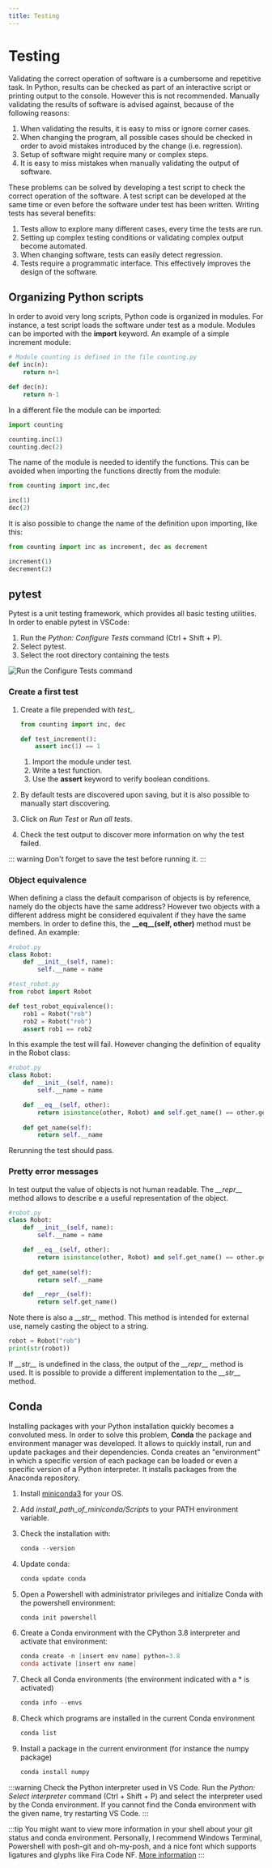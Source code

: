 ```yaml
---
title: Testing
---
```


# Testing

Validating the correct operation of software is a cumbersome and repetitive task. In Python, results can be checked as part of an interactive script or printing output to the console. However this is not recommended. Manually validating the results of software is advised against, because of the following reasons:

1. When validating the results, it is easy to miss or ignore corner cases.
1. When changing the program, all possible cases should be checked in order to avoid mistakes introduced by the change (i.e. regression).
1. Setup of software might require many or complex steps.
1. It is easy to miss mistakes when manually validating the output of software.

These problems can be solved by developing a test script to check the correct operation of the software. A test script can be developed at the same time or even before the software under test has been written. Writing tests has several benefits:

1. Tests allow to explore many different cases, every time the tests are run.
1. Setting up complex testing conditions or validating complex output become automated.
1. When changing software, tests can easily detect regression.
1. Tests require a programmatic interface. This effectively improves the design of the software.

## Organizing Python scripts

In order to avoid very long scripts, Python code is organized in modules. For instance, a test script loads the software under test as a module. Modules can be imported with the **import** keyword. An example of a simple increment module:

```python
# Module counting is defined in the file counting.py
def inc(n):
    return n+1

def dec(n):
    return n-1
```

In a different file the module can be imported:

```python
import counting

counting.inc(1)
counting.dec(2)
```

The name of the module is needed to identify the functions. This can be avoided when importing the functions directly from the module:

```python
from counting import inc,dec

inc(1)
dec(2)
```

It is also possible to change the name of the definition upon importing, like this:

```python
from counting import inc as increment, dec as decrement

increment(1)
decrement(2)
```

## pytest

Pytest is a unit testing framework, which provides all basic testing utilities. In order to enable pytest in VSCode: 

1. Run the *Python: Configure Tests* command (Ctrl + Shift + P).
1. Select pytest.
1. Select the root directory containing the tests

![Run the Configure Tests command](./assets/configure-tests.png)

### Create a first test

1. Create a file prepended with *test_*.

    ```python
    from counting import inc, dec

    def test_increment():
        assert inc(1) == 1
    ```

    1. Import the module under test.
    1. Write a test function.  
    1. Use the **assert** keyword to verify boolean conditions.
1. By default tests are discovered upon saving, but it is also possible to manually start discovering.
1. Click on *Run Test* or *Run all tests*.
1. Check the test output to discover more information on why the test failed.

::: warning
Don't forget to save the test before running it.
:::

### Object equivalence

When defining a class the default comparison of objects is by reference, namely do the objects have the same address? However two objects with a different address might be considered equivalent if they have the same members. In order to define this, the **\_\_eq\_\_(self, other)** method must be defined. An example:

```python
#robot.py
class Robot:
    def __init__(self, name):
        self.__name = name

#test_robot.py
from robot import Robot

def test_robot_equivalence():
    rob1 = Robot("rob")
    rob2 = Robot("rob")
    assert rob1 == rob2
```

In this example the test will fail. However changing the definition of equality in the Robot class:

```python
#robot.py
class Robot:
    def __init__(self, name):
        self.__name = name

    def __eq__(self, other):
        return isinstance(other, Robot) and self.get_name() == other.get_name()
    
    def get_name(self):
        return self.__name
```

Rerunning the test should pass.

### Pretty error messages

In test output the value of objects is not human readable. The *\_\_repr\_\_* method allows to describe e a useful representation of the object.

```python
#robot.py
class Robot:
    def __init__(self, name):
        self.__name = name

    def __eq__(self, other):
        return isinstance(other, Robot) and self.get_name() == other.get_name()
    
    def get_name(self):
        return self.__name

    def __repr__(self):
        return self.get_name()
```

Note there is also a *\_\_str\_\_* method. This method is intended for external use, namely casting the object to a string.

```python
robot = Robot("rob")
print(str(robot))
```

If *\_\_str\_\_* is undefined in the class, the output of the *\_\_repr\_\_* method is used. It is possible to provide a different implementation to the *\_\_str\_\_* method.

## Conda

Installing packages with your Python installation quickly becomes a convoluted mess. In order to solve this problem, **Conda** the package and environment manager was developed. It allows to quickly install, run and update packages and their dependencies. Conda creates an "environment" in which a specific version of each package can be loaded or even a specific version of a Python interpreter. It installs packages from the Anaconda repository.

1. Install [miniconda3](https://docs.conda.io/en/latest/miniconda.html) for your OS.
1. Add *install_path_of_miniconda/Scripts* to your PATH environment variable.
1. Check the installation with:

    ```powershell
    conda --version
    ```

1. Update conda:

    ```powershell
    conda update conda
    ```

1. Open a Powershell with administrator privileges and initialize Conda with the powershell environment:

    ```powershell
    conda init powershell
    ```

1. Create a Conda environment with the CPython 3.8 interpreter and activate that environment:

    ```powershell
    conda create -n [insert env name] python=3.8
    conda activate [insert env name]
    ```

1. Check all Conda environments (the environment indicated with a * is activated)

    ```powershell
    conda info --envs
    ```

1. Check which programs are installed in the current Conda environment

    ```powershell
    conda list
    ```

1. Install a package in the current environment (for instance the numpy package)

    ```powershell
    conda install numpy
    ```

:::warning
Check the Python interpreter used in VS Code. Run the *Python: Select interpreter* command (Ctrl + Shift + P) and select the interpreter used by the Conda environment. If you cannot find the Conda environment with the given name, try restarting VS Code.
:::

:::tip
You might want to view more information in your shell about your git status and conda environment. Personally, I recommend Windows Terminal, Powershell with posh-git and oh-my-posh, and a nice font which supports ligatures and glyphs like Fira Code NF. [More information](https://www.hanselman.com/blog/how-to-make-a-pretty-prompt-in-windows-terminal-with-powerline-nerd-fonts-cascadia-code-wsl-and-ohmyposh)
:::